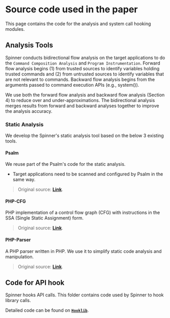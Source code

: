 # Source code used in the paper

This page contains the code for the analysis and system call hooking modules.

## Analysis Tools

<!--![](https://i.ibb.co/rZsYKjX/overview-1.jpg)-->

Spinner conducts bidirectional flow analysis on the target applications to do the `Command Composition Analysis` and `Program Instrumentation`. Forward flow analysis begins (1) from trusted sources to identify variables holding trusted commands and (2) from untrusted sources to identify variables that are not relevant to commands. Backward flow analysis begins from the arguments passed to command execution APIs (e.g., system()).

We use both the forward flow analysis and backward flow analysis (Section 4) to reduce over and under-approximations. The bidirectional analysis merges results from forward and backward analyses together to improve the analysis accuracy.

### Static Analysis

We develop the Spinner's static analysis tool based on the below 3 existing tools.

#### Psalm

We reuse part of the Psalm's code for the static analysis.

- Target applications need to be scanned and configured by Psalm in the same way.

> Original source: **[Link](https://psalm.dev/)**.

#### PHP-CFG

PHP implementation of a control flow graph (CFG) with instructions in the SSA (Single Static Assignment) form.

> Original source: **[Link](https://github.com/ircmaxell/php-cfg)**.

#### PHP-Parser

A PHP parser written in PHP. We use it to simplify static code analysis and manipulation.

> Original source: **[Link](https://github.com/nikic/PHP-Parser)**.

## Code for API hook

Spinner hooks API calls. This folder contains code used by Spinner to hook library calls.

Detailed code can be found on **[`Hooklib`](syscall_hooklib)**.
